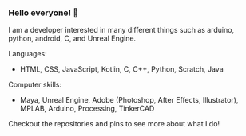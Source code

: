 ### Hello everyone! 👋
I am a developer interested in many different things such as arduino, python, android, C, and Unreal Engine.

Languages:
- HTML, CSS, JavaScript, Kotlin, C, C++, Python, Scratch, Java

Computer skills:
- Maya, Unreal Engine, Adobe (Photoshop, After Effects, Illustrator), MPLAB, Arduino, Processing, TinkerCAD

Checkout the repositories and pins to see more about what I do!

<!--
**AshishA26/AshishA26** is a ✨ _special_ ✨ repository because its `README.md` (this file) appears on your GitHub profile.

Here are some ideas to get you started:

- 🔭 I’m currently working on ...
- 🌱 I’m currently learning ...
- 👯 I’m looking to collaborate on ...
- 🤔 I’m looking for help with ...
- 💬 Ask me about ...
- 📫 How to reach me: ...
- 😄 Pronouns: ...
- ⚡ Fun fact: ...
-->
